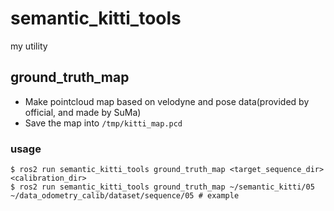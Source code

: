 semantic_kitti_tools
====

my utility

## ground_truth_map
* Make pointcloud map based on velodyne and pose data(provided by official, and made by SuMa)
* Save the map into `/tmp/kitti_map.pcd`

### usage
```
$ ros2 run semantic_kitti_tools ground_truth_map <target_sequence_dir> <calibration_dir>
$ ros2 run semantic_kitti_tools ground_truth_map ~/semantic_kitti/05  ~/data_odometry_calib/dataset/sequence/05 # example
```
